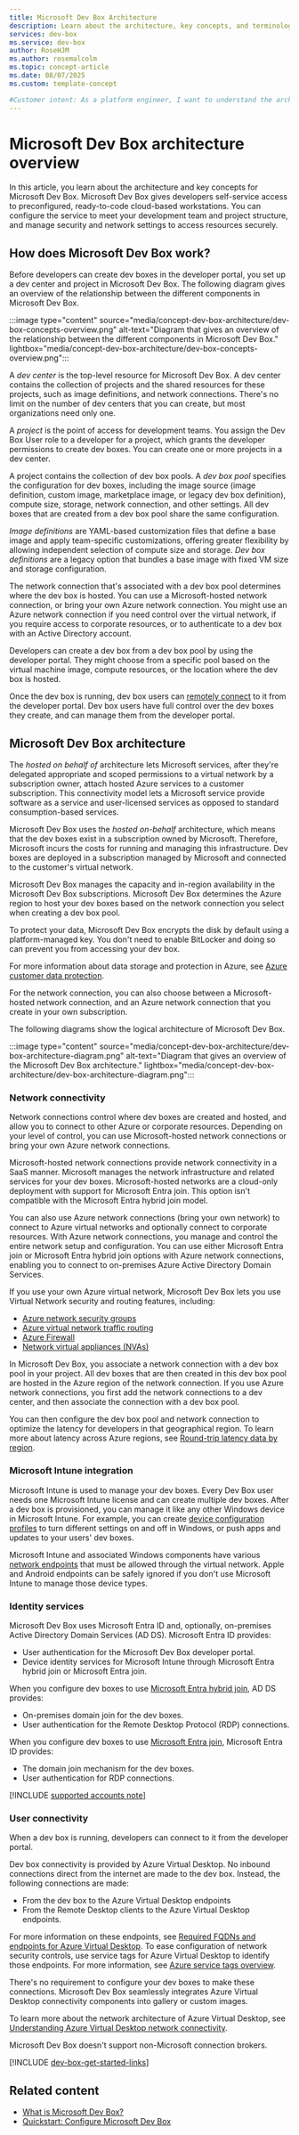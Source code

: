 ```yaml
---
title: Microsoft Dev Box Architecture
description: Learn about the architecture, key concepts, and terminology for Microsoft Dev Box. Understand dev centers, dev boxes, dev box definitions, and dev box pools.
services: dev-box
ms.service: dev-box
author: RoseHJM
ms.author: rosemalcolm
ms.topic: concept-article
ms.date: 08/07/2025
ms.custom: template-concept

#Customer intent: As a platform engineer, I want to understand the architecture and key components of Microsoft Dev Box to effectively configure and manage cloud-based development environments for my team.
---
```


# Microsoft Dev Box architecture overview

In this article, you learn about the architecture and key concepts for Microsoft Dev Box. Microsoft Dev Box gives developers self-service access to preconfigured, ready-to-code cloud-based workstations. You can configure the service to meet your development team and project structure, and manage security and network settings to access resources securely.

## How does Microsoft Dev Box work?

Before developers can create dev boxes in the developer portal, you set up a dev center and project in Microsoft Dev Box. The following diagram gives an overview of the relationship between the different components in Microsoft Dev Box.

:::image type="content" source="media/concept-dev-box-architecture/dev-box-concepts-overview.png" alt-text="Diagram that gives an overview of the relationship between the different components in Microsoft Dev Box." lightbox="media/concept-dev-box-architecture/dev-box-concepts-overview.png":::

A *dev center* is the top-level resource for Microsoft Dev Box. A dev center contains the collection of projects and the shared resources for these projects, such as image definitions, and network connections. There's no limit on the number of dev centers that you can create, but most organizations need only one.

A *project* is the point of access for development teams. You assign the Dev Box User role to a developer for a project, which grants the developer permissions to create dev boxes. You can create one or more projects in a dev center.

A project contains the collection of dev box pools. A *dev box pool* specifies the configuration for dev boxes, including the image source (image definition, custom image, marketplace image, or legacy dev box definition), compute size, storage, network connection, and other settings. All dev boxes that are created from a dev box pool share the same configuration.

*Image definitions* are YAML-based customization files that define a base image and apply team-specific customizations, offering greater flexibility by allowing independent selection of compute size and storage. *Dev box definitions* are a legacy option that bundles a base image with fixed VM size and storage configuration.

The network connection that's associated with a dev box pool determines where the dev box is hosted. You can use a Microsoft-hosted network connection, or bring your own Azure network connection. You might use an Azure network connection if you need control over the virtual network, if you require access to corporate resources, or to authenticate to a dev box with an Active Directory account.

Developers can create a dev box from a dev box pool by using the developer portal. They might choose from a specific pool based on the virtual machine image, compute resources, or the location where the dev box is hosted.

Once the dev box is running, dev box users can [remotely connect](#user-connectivity) to it from the developer portal. Dev box users have full control over the dev boxes they create, and can manage them from the developer portal.

## Microsoft Dev Box architecture

The *hosted on behalf of* architecture lets Microsoft services, after they're delegated appropriate and scoped permissions to a virtual network by a subscription owner, attach hosted Azure services to a customer subscription. This connectivity model lets a Microsoft service provide software as a service and user-licensed services as opposed to standard consumption-based services.

Microsoft Dev Box uses the *hosted on-behalf* architecture, which means that the dev boxes exist in a subscription owned by Microsoft. Therefore, Microsoft incurs the costs for running and managing this infrastructure. Dev boxes are deployed in a subscription managed by Microsoft and connected to the customer's virtual network.

Microsoft Dev Box manages the capacity and in-region availability in the Microsoft Dev Box subscriptions. Microsoft Dev Box determines the Azure region to host your dev boxes based on the network connection you select when creating a dev box pool.

To protect your data, Microsoft Dev Box encrypts the disk by default using a platform-managed key. You don't need to enable BitLocker and doing so can prevent you from accessing your dev box.

For more information about data storage and protection in Azure, see [Azure customer data protection](/azure/security/fundamentals/protection-customer-data).

For the network connection, you can also choose between a Microsoft-hosted network connection, and an Azure network connection that you create in your own subscription.

The following diagrams show the logical architecture of Microsoft Dev Box.

:::image type="content" source="media/concept-dev-box-architecture/dev-box-architecture-diagram.png" alt-text="Diagram that gives an overview of the Microsoft Dev Box architecture." lightbox="media/concept-dev-box-architecture/dev-box-architecture-diagram.png":::

### Network connectivity

Network connections control where dev boxes are created and hosted, and allow you to connect to other Azure or corporate resources. Depending on your level of control, you can use Microsoft-hosted network connections or bring your own Azure network connections.

Microsoft-hosted network connections provide network connectivity in a SaaS manner. Microsoft manages the network infrastructure and related services for your dev boxes. Microsoft-hosted networks are a cloud-only deployment with support for Microsoft Entra join. This option isn't compatible with the Microsoft Entra hybrid join model.

You can also use Azure network connections (bring your own network) to connect to Azure virtual networks and optionally connect to corporate resources. With Azure network connections, you manage and control the entire network setup and configuration. You can use either Microsoft Entra join or Microsoft Entra hybrid join options with Azure network connections, enabling you to connect to on-premises Azure Active Directory Domain Services.

If you use your own Azure virtual network, Microsoft Dev Box lets you use Virtual Network security and routing features, including:

- [Azure network security groups](/azure/virtual-network/network-security-groups-overview)
- [Azure virtual network traffic routing](/azure/virtual-network/virtual-networks-udr-overview)
- [Azure Firewall](/azure/firewall/overview)
- [Network virtual appliances (NVAs)](https://azure.microsoft.com/blog/best-practices-to-consider-before-deploying-a-network-virtual-appliance/)

In Microsoft Dev Box, you associate a network connection with a dev box pool in your project. All dev boxes that are then created in this dev box pool are hosted in the Azure region of the network connection. If you use Azure network connections, you first add the network connections to a dev center, and then associate the connection with a dev box pool.

You can then configure the dev box pool and network connection to optimize the latency for developers in that geographical region. To learn more about latency across Azure regions, see [Round-trip latency data by region](../networking/azure-network-latency.md#round-trip-latency-data-by-region).

### Microsoft Intune integration

Microsoft Intune is used to manage your dev boxes. Every Dev Box user needs one Microsoft Intune license and can create multiple dev boxes. After a dev box is provisioned, you can manage it like any other Windows device in Microsoft Intune. For example, you can create [device configuration profiles](/mem/intune/configuration/device-profiles) to turn different settings on and off in Windows, or push apps and updates to your users' dev boxes.

Microsoft Intune and associated Windows components have various [network endpoints](/mem/intune/fundamentals/intune-endpoints) that must be allowed through the virtual network. Apple and Android endpoints can be safely ignored if you don't use Microsoft Intune to manage those device types.

### Identity services

Microsoft Dev Box uses Microsoft Entra ID and, optionally, on-premises Active Directory Domain Services (AD DS). Microsoft Entra ID provides:

- User authentication for the Microsoft Dev Box developer portal.
- Device identity services for Microsoft Intune through Microsoft Entra hybrid join or Microsoft Entra join.

When you configure dev boxes to use [Microsoft Entra hybrid join](/azure/active-directory/devices/concept-azure-ad-join-hybrid), AD DS provides:

- On-premises domain join for the dev boxes.
- User authentication for the Remote Desktop Protocol (RDP) connections.

When you configure dev boxes to use [Microsoft Entra join](/azure/active-directory/devices/concept-azure-ad-join), Microsoft Entra ID provides:

- The domain join mechanism for the dev boxes.
- User authentication for RDP connections.

[!INCLUDE [supported accounts note](includes/note-supported-accounts.md)]

### User connectivity

When a dev box is running, developers can connect to it from the developer portal.

Dev box connectivity is provided by Azure Virtual Desktop. No inbound connections direct from the internet are made to the dev box. Instead, the following connections are made:

- From the dev box to the Azure Virtual Desktop endpoints
- From the Remote Desktop clients to the Azure Virtual Desktop endpoints.

For more information on these endpoints, see [Required FQDNs and endpoints for Azure Virtual Desktop](/azure/virtual-desktop/required-fqdn-endpoint). To ease configuration of network security controls, use service tags for Azure Virtual Desktop to identify those endpoints. For more information, see [Azure service tags overview](/azure/virtual-network/service-tags-overview).

There's no requirement to configure your dev boxes to make these connections. Microsoft Dev Box seamlessly integrates Azure Virtual Desktop connectivity components into gallery or custom images.

To learn more about the network architecture of Azure Virtual Desktop, see [Understanding Azure Virtual Desktop network connectivity](/en-us/azure/virtual-desktop/network-connectivity).

Microsoft Dev Box doesn't support non-Microsoft connection brokers.

[!INCLUDE [dev-box-get-started-links](includes/dev-box-get-started-links.md)]

## Related content

- [What is Microsoft Dev Box?](overview-what-is-microsoft-dev-box.md)
- [Quickstart: Configure Microsoft Dev Box](quickstart-configure-dev-box-service.md)
